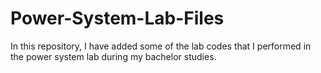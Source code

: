 # Power-System-Lab-Files
In this repository, I have added some of the lab codes that I performed in the power system lab during my bachelor studies.
